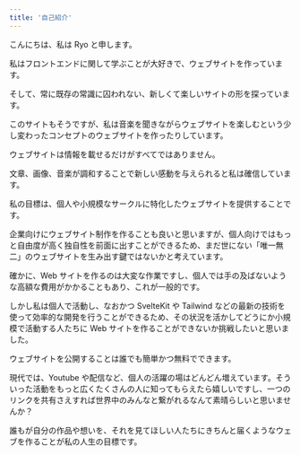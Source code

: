 ```yaml
---
title: '自己紹介'
---
```


<script>
  import Divider from "$lib/components/utils/divider.svelte"
</script>

こんにちは、私は Ryo と申します。

私はフロントエンドに関して学ぶことが大好きで、ウェブサイトを作っています。

そして、常に既存の常識に囚われない、新しくて楽しいサイトの形を探っています。

<Divider space="md" />

このサイトもそうですが、私は音楽を聞きながらウェブサイトを楽しむという少し変わったコンセプトのウェブサイトを作ったりしています。

ウェブサイトは情報を載せるだけがすべてではありません。

文章、画像、音楽が調和することで新しい感動を与えられると私は確信しています。

<Divider space="md" />

私の目標は、個人や小規模なサークルに特化したウェブサイトを提供することです。

企業向けにウェブサイト制作を作ることも良いと思いますが、個人向けではもっと自由度が高く独自性を前面に出すことができるため、まだ世にない「唯一無二」のウェブサイトを生み出す鍵ではないかと考えています。

確かに、Web サイトを作るのは大変な作業ですし、個人では手の及ばないような高額な費用がかかることもあり、これが一般的です。

<Divider space="md" />

しかし私は個人で活動し、なおかつ SvelteKit や Tailwind などの最新の技術を使って効率的な開発を行うことができるため、その状況を活かしてどうにか小規模で活動する人たちに Web サイトを作ることができないか挑戦したいと思いました。

<Divider space="md" />

ウェブサイトを公開することは誰でも簡単かつ無料でできます。

現代では、Youtube や配信など、個人の活躍の場はどんどん増えています。そういった活動をもっと広くたくさんの人に知ってもらえたら嬉しいですし、一つのリンクを共有さえすれば世界中のみんなと繋がれるなんて素晴らしいと思いませんか？

誰もが自分の作品や想いを、それを見てほしい人たちにきちんと届くようなウェブを作ることが私の人生の目標です。
